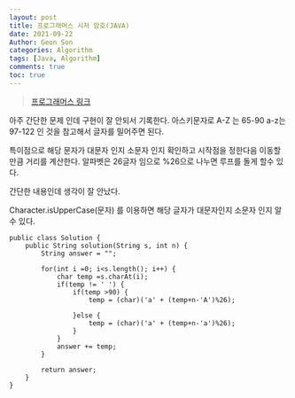 ```yaml
---
layout: post
title: 프로그래머스 시저 암호(JAVA)
date: 2021-09-22
Author: Geon Son
categories: Algorithm
tags: [Java, Algorithm]
comments: true
toc: true
---
```


> [프로그래머스 링크](https://programmers.co.kr/learn/courses/30/lessons/12926)



아주 간단한 문제 인데 구현이 잘 안되서 기록한다.
아스키문자로 A-Z 는 65-90 a-z는 97-122 인 것을 참고해서 글자를 밀어주면 된다.

특이점으로 해당 문자가 대문자 인지 소문자 인지 확인하고 시작점을 정한다음
이동할 만큼 거리를 계산한다. 알파벳은 26글자 임으로 %26으로 나누면 루프를 돌게 할수 있다.

간단한 내용인데 생각이 잘 안났다.

Character.isUpperCase(문자) 를 이용하면 해당 글자가 대문자인지 소문자 인지 알수 있다.

```
public class Solution {
    public String solution(String s, int n) {
        String answer = "";

        for(int i =0; i<s.length(); i++) {
        	char temp =s.charAt(i);
        	if(temp != ' ') {
        		if(temp >90) {
        			temp = (char)('a' + (temp+n-'A')%26);

        		}else {
        			temp = (char)('a' + (temp+n-'a')%26);
        		}        		
        	}
        	answer += temp;
        }

        return answer;
    }
}
```
